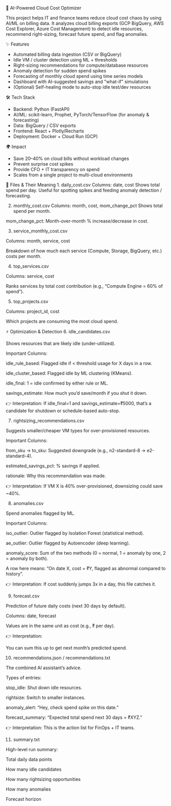 🚀 AI-Powered Cloud Cost Optimizer

This project helps IT and finance teams reduce cloud cost chaos by using AI/ML on billing data.
It analyzes cloud billing exports (GCP BigQuery, AWS Cost Explorer, Azure Cost Management) to
detect idle resources, recommend right-sizing, forecast future spend, and flag anomalies.

✨ Features
- Automated billing data ingestion (CSV or BigQuery)
- Idle VM / cluster detection using ML + thresholds
- Right-sizing recommendations for compute/database resources
- Anomaly detection for sudden spend spikes
- Forecasting of monthly cloud spend using time series models
- Dashboard with AI-suggested savings and "what-if" simulations
- (Optional) Self-healing mode to auto-stop idle test/dev resources

🛠 Tech Stack
- Backend: Python (FastAPI)
- AI/ML: scikit-learn, Prophet, PyTorch/TensorFlow (for anomaly & forecasting)
- Data: BigQuery / CSV exports
- Frontend: React + Plotly/Recharts
- Deployment: Docker + Cloud Run (GCP)

🌍 Impact
- Save 20–40% on cloud bills without workload changes
- Prevent surprise cost spikes
- Provide CFO + IT transparency on spend
- Scales from a single project to multi-cloud environments



🔎 Files & Their Meaning
    1. daily_cost.csv
    Columns: date, cost
    Shows total spend per day.
    Useful for spotting spikes and feeding anomaly detection / forecasting.

2. monthly_cost.csv
    Columns: month, cost, mom_change_pct
    Shows total spend per month.

mom_change_pct: Month-over-month % increase/decrease in cost.

3. service_monthly_cost.csv

Columns: month, service, cost

Breakdown of how much each service (Compute, Storage, BigQuery, etc.) costs per month.

4. top_services.csv

Columns: service, cost

Ranks services by total cost contribution (e.g., “Compute Engine = 60% of spend”).

5. top_projects.csv

Columns: project_id, cost

Which projects are consuming the most cloud spend.

⚡ Optimization & Detection
6. idle_candidates.csv

Shows resources that are likely idle (under-utilized).

Important Columns:

idle_rule_based: Flagged idle if < threshold usage for X days in a row.

idle_cluster_based: Flagged idle by ML clustering (KMeans).

idle_final: 1 = idle confirmed by either rule or ML.

savings_estimate: How much you’d save/month if you shut it down.

👉 Interpretation: If idle_final=1 and savings_estimate=₹5000, that’s a candidate for shutdown or schedule-based auto-stop.

7. rightsizing_recommendations.csv

Suggests smaller/cheaper VM types for over-provisioned resources.

Important Columns:

from_sku → to_sku: Suggested downgrade (e.g., n2-standard-8 → e2-standard-4).

estimated_savings_pct: % savings if applied.

rationale: Why this recommendation was made.

👉 Interpretation: If VM X is 40% over-provisioned, downsizing could save ~40%.

8. anomalies.csv

Spend anomalies flagged by ML.

Important Columns:

iso_outlier: Outlier flagged by Isolation Forest (statistical method).

ae_outlier: Outlier flagged by Autoencoder (deep learning).

anomaly_score: Sum of the two methods (0 = normal, 1 = anomaly by one, 2 = anomaly by both).

A row here means: “On date X, cost = ₹Y, flagged as abnormal compared to history”.

👉 Interpretation: If cost suddenly jumps 3x in a day, this file catches it.

9. forecast.csv

Prediction of future daily costs (next 30 days by default).

Columns: date, forecast

Values are in the same unit as cost (e.g., ₹ per day).

👉 Interpretation:

You can sum this up to get next month’s predicted spend.

10. recommendations.json / recommendations.txt

The combined AI assistant’s advice.

Types of entries:

stop_idle: Shut down idle resources.

rightsize: Switch to smaller instances.

anomaly_alert: “Hey, check spend spike on this date.”

forecast_summary: “Expected total spend next 30 days = ₹XYZ.”

👉 Interpretation: This is the action list for FinOps + IT teams.

11. summary.txt

High-level run summary:

Total daily data points

How many idle candidates

How many rightsizing opportunities

How many anomalies

Forecast horizon